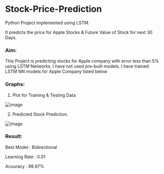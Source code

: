 # Stock-Price-Prediction
Python Project implemented using LSTM.

It predicts the price for Apple Stocks & Future Value of Stock for next 30 Days.

### Aim:

This Project is predicting stocks for Apple company with error less than 5% using LSTM Networks. I have not used pre-built models. I have trained LSTM NN models for Apple Company listed below


### Graphs:

1) Plot for Training & Testing Data
   
![image](https://github.com/shreya-saxena1234/Stock-Price-Prediction/assets/74912353/42255aed-6e32-4500-bcf8-cacebee1748e)

2) Predicted Stock Prediction.

![image](https://github.com/shreya-saxena1234/Stock-Price-Prediction/assets/74912353/fd644ee4-c120-4da9-b62b-73759b8a21ce)


### Result:

Best Model       :  Bidirectional

Learning Rate    :  0.01

Acuuracy         :  98.97%

